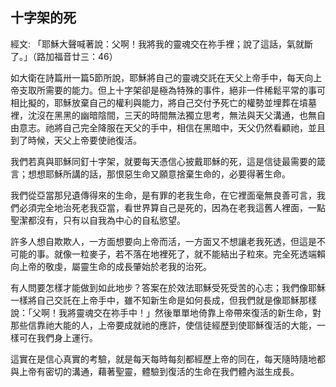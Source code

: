 ## 十字架的死 ##

經文: 「耶穌大聲喊著說：父啊！我將我的靈魂交在祢手裡；說了這話，氣就斷了。」（路加福音廿三：46）



如大衛在詩篇卅一篇5節所說，耶穌將自己的靈魂交託在天父上帝手中，每天向上帝支取所需要的能力。但上十字架卻是極為特殊的事件，絕非一件稀鬆平常的事可相比擬的，耶穌放棄自己的權利與能力，將自己交付予死亡的權勢並埋葬在墳墓裡，沈沒在黑黑的幽暗陰間，三天的時間無法獨立思考，無法與天父溝通，也無自由意志。祂將自己完全降服在天父的手中，相信在黑暗中，天父仍然看顧祂，並且到了時候，天父上帝要使祂復活。

我們若真與耶穌同釘十字架，就要每天憑信心披戴耶穌的死，這是信徒最需要的箴言；想想耶穌所講的話，那恨惡生命又願意捨棄生命的，必要得著生命。

我們從亞當那兒遺傳得來的生命，是有罪的老我生命，在它裡面毫無良善可言，我們必須完全地治死老我亞當，看世界算自己是死的，因為在老我這舊人裡面，一點聖潔都沒有，只有以自我為中心的自私慾望。

許多人想自欺欺人，一方面想要向上帝而活，一方面又不想讓老我死透，但這是不可能的事。就像一粒麥子，若不落在地裡死了，就不能結出子粒來。完全死透端賴向上帝的敬虔，屬靈生命的成長肇始於老我的治死。

有人問要怎樣才能做到如此地步？答案在於效法耶穌受死受苦的心志；我們像耶穌一樣將自己交託在上帝手中，雖不知新生命是如何長成，但我們就是像耶穌那樣說：「父啊！我將靈魂交在祢手中！」然後單單地倚靠上帝帶來復活的新生命，對那些信靠祂大能的人，上帝要成就祂的應許，使信徒經歷到使耶穌復活的大能，一樣可在我們身上運行。

這實在是信心真實的考驗，就是每天每時每刻都經歷上帝的同在，每天隨時隨地都與上帝有密切的溝通，藉著聖靈，體驗到復活的生命在我們體內滋生成長。